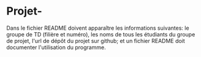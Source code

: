 # Projet-
Dans le fichier README doivent apparaître les informations suivantes: le groupe de TD (filière et numéro), les noms de tous les étudiants du groupe de projet, l'url de dépôt du projet sur github; et un fichier README doit documenter l'utilisation du programme.
